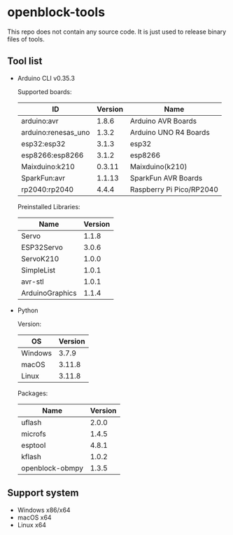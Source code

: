 # openblock-tools

This repo does not contain any source code. It is just used to release binary files of tools.

## Tool list

- Arduino CLI v0.35.3

    Supported boards:

    | ID                  | Version | Name                     |
    | ------------------- | ------- | ------------------------ |
    | arduino:avr         | 1.8.6   | Arduino AVR Boards       |
    | arduino:renesas_uno | 1.3.2   | Arduino UNO R4 Boards    |
    | esp32:esp32         | 3.1.3   | esp32                    |
    | esp8266:esp8266     | 3.1.2   | esp8266                  |
    | Maixduino:k210      | 0.3.11  | Maixduino(k210)          |
    | SparkFun:avr        | 1.1.13  | SparkFun AVR Boards      |
    | rp2040:rp2040       | 4.4.4   | Raspberry Pi Pico/RP2040 |

    Preinstalled Libraries:

    | Name            | Version |
    | --------------- | ------- |
    | Servo           | 1.1.8   |
    | ESP32Servo      | 3.0.6   |
    | ServoK210       | 1.0.0   |
    | SimpleList      | 1.0.1   |
    | avr-stl         | 1.0.1   |
    | ArduinoGraphics | 1.1.4   |

- Python

    Version:

    | OS      | Version |
    | ------- | ------- |
    | Windows | 3.7.9   |
    | macOS   | 3.11.8  |
    | Linux   | 3.11.8  |

    Packages:

    | Name            | Version |
    | --------------- | ------- |
    | uflash          | 2.0.0   |
    | microfs         | 1.4.5   |
    | esptool         | 4.8.1   |
    | kflash          | 1.0.2   |
    | openblock-obmpy | 1.3.5   |

## Support system

- Windows x86/x64
- macOS x64
- Linux x64
